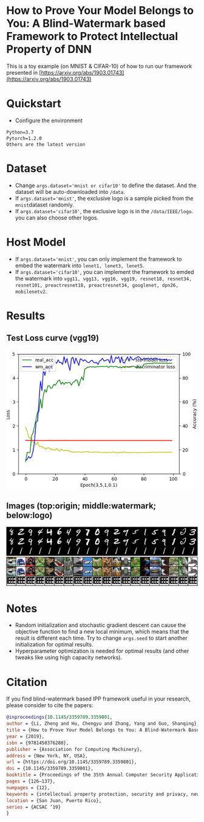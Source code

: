 # How to Prove Your Model Belongs to You: A Blind-Watermark based Framework to Protect Intellectual Property of DNN

This is a toy example (on MNIST & CIFAR-10) of how to run our framework presented in [https://arxiv.org/abs/1903.01743](https://arxiv.org/abs/1903.01743)

# Quickstart
* Configure the environment
```
Python=3.7
Pytorch=1.2.0
Others are the latest version
```

# Dataset
* Change `args.dataset='mnist or cifar10'` to define the dataset. And the dataset will be auto-downloaded into `/data`.
* If `args.dataset='mnist'`,  the exclusive logo is a sample picked from the `mnist`dataset randomly.
* If `args.dataset='cifar10'`, the exclusive logo is in the `/data/IEEE/logo`. you can also choose other logos.

# Host Model
* If `args.dataset='mnist'`, you can only implement the framework to embed the watermark into `lenet1, lenet3, lenet5`.
* If `args.dataset='cifar10'`, you can implement the framework to emded the watermark into `vgg11, vgg13, vgg16, vgg19, resnet18, resnet34, resnet101, preactresnet18, preactresnet34, googlenet, dpn26, mobilenetv2`.

# Results
## Test Loss curve (vgg19)
<img src="results/loss_curve.png">

## Images (top:origin;  middle:watermark;  below:logo)

<img src="results/mnist.png">

<img src="results/cifar10.png">

# Notes
* Random initialization and stochastic gradient descent can cause the objective function to find a new local minimum, which means that the result is different each time. Try to change `args.seed` to start another initialization for optimal results.
* Hyperparameter optimization is needed for optimal results (and other tweaks like using high capacity networks). 

# Citation
If you find  blind-watermark based IPP framework useful in your research, please consider to cite the papers:
```BibTeX
@inproceedings{10.1145/3359789.3359801,
author = {Li, Zheng and Hu, Chengyu and Zhang, Yang and Guo, Shanqing},
title = {How to Prove Your Model Belongs to You: A Blind-Watermark Based Framework to Protect Intellectual Property of DNN},
year = {2019},
isbn = {9781450376280},
publisher = {Association for Computing Machinery},
address = {New York, NY, USA},
url = {https://doi.org/10.1145/3359789.3359801},
doi = {10.1145/3359789.3359801},
booktitle = {Proceedings of the 35th Annual Computer Security Applications Conference},
pages = {126–137},
numpages = {12},
keywords = {intellectual property protection, security and privacy, neural networks, blind watermark},
location = {San Juan, Puerto Rico},
series = {ACSAC ’19}
}
```


